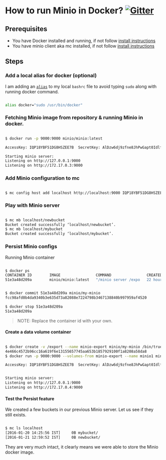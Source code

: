 # How to run Minio in Docker? [![Gitter](https://badges.gitter.im/Join%20Chat.svg)](https://gitter.im/minio/minio?utm_source=badge&utm_medium=badge&utm_campaign=pr-badge&utm_content=badge)

## Prerequisites

* You have Docker installed and running, if not follow [install instructions](https://docs.docker.com/engine/installation/ubuntulinux/)
* You have minio client aka mc installed, if not follow [install instructions](https://docs.minio.io/docs/minio-client-quick-start-guide)

## Steps

### Add a local alias for docker (optional)

I am adding an [``alias``](http://tldp.org/LDP/abs/html/aliases.html) to my local ``bashrc`` file to avoid typing ``sudo`` along with running docker command.

```sh

alias docker="sudo /usr/bin/docker"

```

### Fetching Minio image from repository & running Minio in docker.

```sh

$ docker run -p 9000:9000 minio/minio:latest

AccessKey: IQP18YBF51DG8HSZEE7B  SecretKey: AlDzw6dj9zfne8JhPwGapt0Idlfg/QLhMq58Z0ax

Starting minio server:
Listening on http://127.0.0.1:9000
Listening on http://172.17.0.3:9000

```

### Add Minio configuration to mc

```sh

$ mc config host add localhost http://localhost:9000 IQP18YBF51DG8HSZEE7B AlDzw6dj9zfne8JhPwGapt0Idlfg/QLhMq58Z0ax

```

### Play with Minio server

```sh

$ mc mb localhost/newbucket
Bucket created successfully ‘localhost/newbucket’.
$ mc mb localhost/mybucket
Bucket created successfully ‘localhost/mybucket’.

```

### Persist Minio configs

Running Minio container

```sh

$ docker ps
CONTAINER ID        IMAGE                COMMAND                CREATED             STATUS              PORTS                    NAMES
51e3a48d209a        minio/minio:latest   "/minio server /expo   22 hours ago        Up 22 hours         0.0.0.0:9000->9000/tcp   fervent_shockley

```

```sh

$ docker commit 51e3a48d209a minio/my-minio
fcc98afd0b4da9340b3e635d73a82088e7224798b3467138840b997959af4520

$ docker stop 51e3a48d209a
51e3a48d209a

```

> NOTE: Replace the container id with
>your own.

#### Create a data volume container

```sh

$ docker create -v /export --name minio-export minio/my-minio /bin/true
4e466c4572b96cc16a619f6e13155657745aa653b1857929100f1a8208a58da8
$ docker run -p 9000:9000 --volumes-from minio-export --name minio1 minio/my-minio

AccessKey: IQP18YBF51DG8HSZEE7B  SecretKey: AlDzw6dj9zfne8JhPwGapt0Idlfg/QLhMq58Z0ax


Starting minio server:
Listening on http://127.0.0.1:9000
Listening on http://172.17.0.4:9000

```

#### Test the Persist feature

We created a few buckets in our previous Minio server. Let us see if they still exists.

```sh

$ mc ls localhost
[2016-01-20 14:25:56 IST]     0B mybucket/
[2016-01-21 12:59:52 IST]     0B newbucket/

```

They are very much intact, it clearly means we were able to store the Minio docker image.
